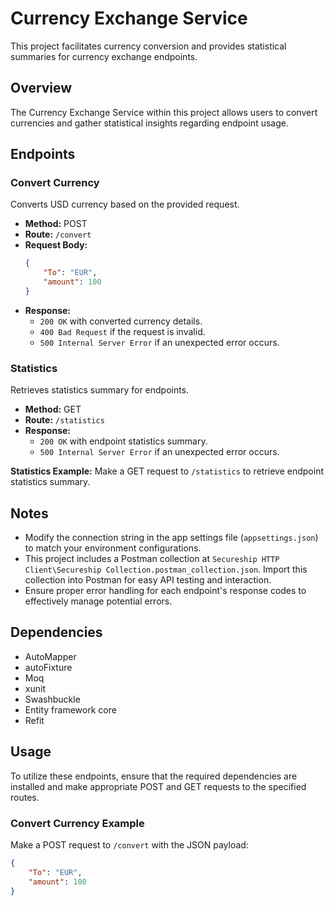 # Currency Exchange Service

This project facilitates currency conversion and provides statistical summaries for currency exchange endpoints.

## Overview

The Currency Exchange Service within this project allows users to convert currencies and gather statistical insights regarding endpoint usage.

## Endpoints

### Convert Currency

Converts USD currency based on the provided request.

- **Method:** POST
- **Route:** `/convert`
- **Request Body:**
    ```json
    {
        "To": "EUR",
        "amount": 100
    }
    ```
- **Response:** 
    - `200 OK` with converted currency details.
    - `400 Bad Request` if the request is invalid.
    - `500 Internal Server Error` if an unexpected error occurs.

### Statistics

Retrieves statistics summary for endpoints.

- **Method:** GET
- **Route:** `/statistics`
- **Response:** 
    - `200 OK` with endpoint statistics summary.
    - `500 Internal Server Error` if an unexpected error occurs.

**Statistics Example:**
Make a GET request to `/statistics` to retrieve endpoint statistics summary.

## Notes

- Modify the connection string in the app settings file (`appsettings.json`) to match your environment configurations.
- This project includes a Postman collection at `Secureship HTTP Client\Secureship Collection.postman_collection.json`. Import this collection into Postman for easy API testing and interaction.
- Ensure proper error handling for each endpoint's response codes to effectively manage potential errors.

## Dependencies

- AutoMapper
- autoFixture
- Moq
- xunit
- Swashbuckle
- Entity framework core
- Refit

## Usage

To utilize these endpoints, ensure that the required dependencies are installed and make appropriate POST and GET requests to the specified routes.

### Convert Currency Example

Make a POST request to `/convert` with the JSON payload:
```json
{
    "To": "EUR",
    "amount": 100
}
